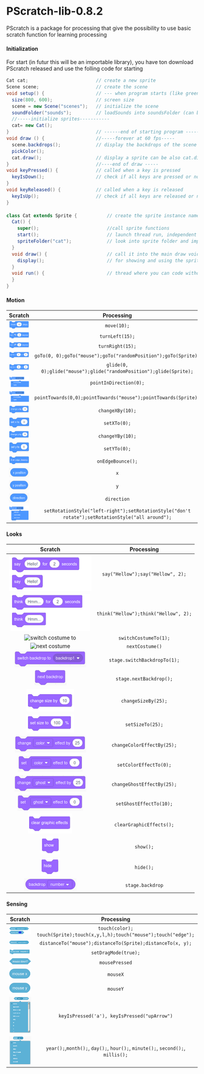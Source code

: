 # PScratch-lib-0.8.2

PScratch is a package for processing that give the possibility to use basic scratch function for learning processing

#### Initialization
For start (in futur this will be an importable library), you have ton download PScratch released and use the folling code for starting

```java
Cat cat;                         // create a new sprite
Scene scene;                     // create the scene                         // create a new sprite
void setup() {                   // --- when program starts (like green flag)
  size(800, 600);                // screen size
  scene = new Scene("scenes");   // initialize the scene
  soundFolder("sounds");         // loadSounds into soundsFolder (can be renamed)
  //-----initialize sprites-----------
  cat= new Cat();
}                                // ------end of starting program ------
void draw () {                   //-----forever at 60 fps-----
  scene.backdrops();             // display the backdrops of the scene
  pickColor();
  cat.draw();                    // display a sprite can be also cat.display
}                                //----end of draw -----
void keyPressed() {              // called when a key is pressed
  keyIsDown();                   // check if all keys are pressed or not
}
void keyReleased() {             // called when a key is released
  keyIsUp();                     // check if all keys are released or not
}

class Cat extends Sprite {           // create the sprite instance named "Cat"
  Cat() {
    super();                         //call sprite functions
    start();                         // launch thread run, independent from draw
    spriteFolder("cat");             // look into sprite folder and import image, each sprite MSUT have its own folder named
  }
  void draw() {                      // call it into the main draw void or just call sprite.display into main draw void
    display();                       // for showing and using the sprite
  }
  void run() {                       // thread where you can code without screen frameRate
  }
}
```

#### Motion

| Scratch | Processing |
| :-: | :-: |
| ![move](web/assets/sprite_move_steps.png) | `move(10);` |
| ![turn left](web/assets/sprite_turn_left.png) | `turnLeft(15);` |
| ![turn right](web/assets/sprite_turn_right.png) | `turnRight(15);` |
| ![go to](web/assets/sprite_go_to.png) | `goTo(0, 0);goTo("mouse");goTo("randomPosition");goTo(Sprite);` |
| ![glide](web/assets/sprite_go_to.png) | `glide(0, 0);glide("mouse");glide("randomPosition");glide(Sprite);` |
| ![point in direction](web/assets/point_towards.png) | `pointInDirection(0);` |
| ![point towards](web/assets/point_towards.png) | `pointTowards(0,0);pointTowards("mouse");pointTowards(Sprite);` |
| ![change x by](web/assets/sprite_change_x_by.png) | `changeXBy(10);` |
| ![set x to](web/assets/sprite_set_x_to.png) | `setXTo(0);` |
| ![change y by](web/assets/sprite_change_y_by.png) | `changeYBy(10);` |
| ![set y to](web/assets/sprite_set_y_to.png) | `setYTo(0);` |
| ![on edge bounce](web/assets/sprite_if_on_edge_bounce.png) | `onEdgeBounce();` |
| ![x](web/assets/sprite_x_positon.png) | `x` |
| ![y](web/assets/sprite_y_position.png) | `y` |
| ![direction](web/assets/sprite_direction.png) | `direction` |
| ![set rotation style](web/assets/rotation.png ) | `setRotationStyle("left-right");setRotationStyle("don't rotate");setRotationStyle("all around");` |


#### Looks

| Scratch | Processing |
| :-: | :-: |
| ![say](web/assets/say.png) | `say("Hellow");say("Hellow", 2);` |
| ![think](web/assets/think.png) | `think("Hellow");think("Hellow", 2);` |
| ![switch costume to](web/assets/stage_switch_costume_to.png) | `switchCostumeTo(1);` |
| ![next costume](web/assets/stage_next_costume.png) | `nextCostume()` |
| ![switch backdrop to](web/assets/stage_switch_backdrop_to.png) | `stage.switchBackdropTo(1);` |
| ![next backdrop](web/assets/stage_next_backdrop.png) | `stage.nextBackdrop();` |
| ![change size by](web/assets/change_size.png) | `changeSizeBy(25);` |
| ![set Size To](web/assets/size.png) | `setSizeTo(25);` |
| ![change color](web/assets/stage_change_color_by.png) | `changeColorEffectBy(25);` |
| ![set color](web/assets/stage_set_color.png) | `setColorEffectTo(0);` |
| ![change ghost](web/assets/stage_change_ghost_by.png) | `changeGhostEffectBy(25);` |
| ![set ghost](web/assets/stage_set_ghost.png) | `setGhostEffectTo(10);` |
| ![clear graphic effect](web/assets/clearGraphics.png) | `clearGraphicEffects();` |
| ![show](web/assets/show.png) | `show();` |
| ![hide](web/assets/hide.png) | `hide();` |
| ![currentBackdrop](web/assets/stage_backdrop_number.png) | `stage.backdrop` |


#### Sensing

| Scratch | Processing |
| :-: | :-: |
| ![touch](web/assets/touch.png) | `touch(color); touch(Sprite);touch(x,y,l,h);touch("mouse");touch("edge");` |
| ![distanceTo](web/assets/distance.png) | `distanceTo("mouse");distanceTo(Sprite);distanceTo(x, y);` |
| ![set drag mode](web/assets/draggable.png) | `setDragMode(true);` |
| ![mouse down](web/assets/sprite_mouse_down.png) | `mousePressed` |
| ![mouse x](web/assets/sprite_mouse_x.png) | `mouseX` |
| ![mouse y](web/assets/sprite_mouse_y.png) | `mouseY` |
| ![key pressed](web/assets/sprite_key_pressed.png) | `keyIsPressed('a'), keyIsPressed("upArrow")`  |
| ![stage current ?](web/assets/sprite_current_time.png) | `year();`,`month();`, `day();`, `hour();`, `minute();`, `second();`, `millis();` |

